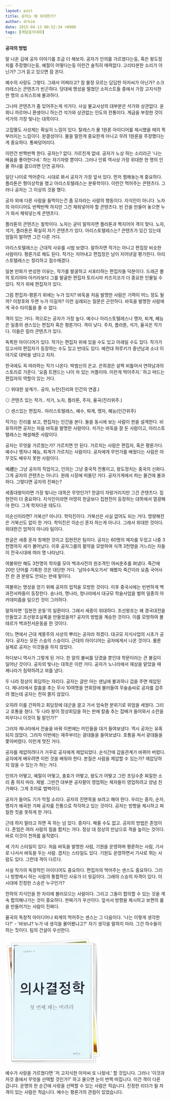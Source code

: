 ```yaml
---
layout: post
title: 공자는 왜 위대한가?
author: drkim
date: 2015-04-13 00:52:34 +0900
tags: [깨달음의대화]
---
```

**공자의 방법**

  


말 나온 김에 공자 이야기를 조금 더 해보자. 공자가 인의를 가르쳤다는둥, 혹은 왕도정치를 주장했다는둥, 예절이 어떻다는둥 이런건 솔직히 매력없다. 고리타분한 소리가 아닌가? 그거 듣고 있으면 잠 온다. 

  


예수의 사랑도 그렇다. 그래서 어쩌라고? 참 물정 모르는 답답한 아저씨가 아닌가? 소크라테스는 콘텐츠가 빈곤하다. 당대에 명성을 떨쳤던 소피스트들 중에서 가장 고지식한 한 명의 소피스트에 불과하다. 

  


그나마 콘텐츠가 좀 있어주는게 석가다. 사실 불교사상의 대부분은 석가와 상관없다. 윤회니 까르마니 환생이니 하는건 석가와 상관없는 인도의 전통이다. 계급을 부정한 것이 석가의 가장 빛나는 대목이다. 

  


고집멸도 사성제는 확실히 느낌이 있다. 탈레스가 물 1원론 아이디어를 제시했을 때의 똑 부러지는 느낌이다. 완결성이다. 물을 말한게 중요한게 아니고 무려 1원론을 주장했다는게 중요하다. 통짜덩어리다. 

  


이런건 반짝반짝 한다. 공자는? 없다. 가르친게 없네. 공자가 노상 하는 소리라곤 '나는 배움을 좋아한다네.' 하는 자기자랑 뿐이다. 그러나 인류 역사상 가장 위대한 한 명의 인물 하나를 꼽으라면 단연 공자다. 

  


일단 나이로 먹어준다. 시대로 봐서 공자가 가장 앞서 있다. 먼저 찜해놓는게 중요하다. 플라톤은 형이상학을 했고 아리스토텔레스는 분류학이다. 이런건 먹어주는 콘텐츠다. 그러나 공자는 그 이상의 것을 했다. 

  


공자 외에 다른 사람을 들먹이는건 좀 모자라는 사람의 행동이다. 지식인이 아니다. 노자의 아이디어도 반짝반짝 하지만 그건 채워넣어야 할 콘텐츠다. 빈 칸을 만들어 놓으면 누가 와서 채워넣는게 콘텐츠다. 

  


플라톤의 콘텐츠는 철학이다. 노자는 굳이 말하자면 플라톤과 짝지어야 격이 맞다. 노자, 석가, 플라톤은 확실히 자기 콘텐츠가 있다. 아리스토텔레스는? 콘텐츠가 있긴 있는데 엄밀히 말하면 그건 다른 거다. 

  


아리스토텔레스는 근대적 사유를 시범 보였다. 말하자면 작가는 아니고 편집장 비슷한 사람이다. 평론가로 해도 된다. 작가는 지어내고 편집장은 남이 지어낸걸 평가한다. 아리스토텔레스는 정리하고 점수매겼다. 

  


일본 만화가 번성한 이유는, 작가를 발굴하고 서포터하는 편집자들 덕분이다. 드래곤 볼의 토리야마 아키라보다 그를 발굴한 편집자 토리시마 카즈히코가 더 중요한 인물일 수 있다. 작가 위에 편집자가 있다. 

  


그럼 편집자-평론가 위에는 누가 있지? 바둑을 처음 발명한 사람은 기력이 어느 정도 될까? 이창호와 두면 누가 이길까? 이런 실례되는 질문은 곤란하다. 바둑을 발명한 사람에게 국수 타이틀을 줄 수 없다. 

  


격이 있는 거다. 격으로는 공자가 가장 높다. 예수나 아리스토텔레스나 맹자, 퇴계, 혜능은 일종의 센스있는 편집자 혹은 평론가다. 격이 낮다. 주자, 플라톤, 석가, 율곡은 작가다. 이들은 킬러 콘텐츠가 있다. 

  


독특한 아이디어가 있다. 작가는 편집자 위에 있을 수도 있고 아래일 수도 있다. 작가가 있고서야 편집자가 등장하는 수도 있고 반대도 있다. 예컨대 하루키가 중년남과 소녀 이야기로 대박을 냈다고 치자. 

  


한국에도 꼭 따라하는 작가 나온다. 박범신의 은교. 은희경은 살짝 비틀어서 연하남과의 스토리로 가준다. '요즘 트렌드는 나이 차 있는 커플이야. 이런게 먹어주지.' 하고 떠드는 편집자의 역할이 있는 거다. 

  


◎ 위대한 설계가.. 공자, 뉴턴(진리와 인간의 연결.)  
      
◎ 콘텐츠 있는 작가.. 석가, 노자, 플라톤, 주자, 율곡(진리위주.)  
      
◎ 센스있는 편집자.. 아리스토텔레스, 예수, 퇴계, 맹자, 혜능(인간위주) 

  


작가는 진리를 보고, 편집자는 인간을 본다. 둘을 동시에 보는 사람이 판을 설계한다. 비유하자면 공자는 처음 바둑을 발명한 사람이다. 석가는 바둑을 잘 둔 사람이고, 아리스토텔레스는 해설해준 사람이다. 

  


공자는 무엇을 가르쳤는가? 가르치면 안 된다. 가르치는 사람은 편집자, 혹은 평론가다. 예수나 맹자나 혜능, 퇴계가 가르치는 사람이다. 공자에게 무언가를 배웠다는 사람은 아무것도 배우지 못한 사람이다. 

  


예禮는 그냥 공자의 직업이고, 인의는 그냥 중국적 전통이고, 왕도정치는 중국의 신화다. 그게 공자의 콘텐츠는 아니다. 원래 시장에 떠돌던 거다. 공자가게에서 파는 물건에 불과하다. 그렇다면 공자의 진짜는? 

  


세종대왕이라면 가장 빛나는 대목은 무엇인가? 한글이 자랑거리지만 그건 콘텐츠다. 집현전이 더 중요하다. 지식인이라면 마땅히 한글보다 집현전이 등장하는 대목에서 열광해야 한다. 그게 학자다운 태도다. 

  


이순신이라면? 거북선? 아니다. 학익진이다. 거북선은 사실 없어도 되는 거다. 명량해전은 거북선도 없이 한 거다. 학익진은 이순신 혼자 하는게 아니다. 그래서 위대한 것이다. 위대한건 업적이 아니라 팀이다. 

  


한글은 세종 혼자 창제한 것이고 집현전은 팀이다. 공자는 60명의 제자를 두었고 나중 3천명까지 세가 불어났다. 이후 공자그룹의 활약을 모방하여 식객 3천명을 거느리는 자들이 전국시대에 여러 명 나타났다. 

  


여불위만 해도 3천명의 학자를 모아 백과사전의 원조격인 여씨춘추를 펴냈다. 죽간에 20만 단어를 기록한 것은 대단한 거다. '남아수독오거서' 해봤자 죽간이라 요즘 국어사전 한 권 분량도 안되는 판에 말이다. 

  


여불위는 명성을 얻기 위해 공자의 업적을 모방한 것이다. 이후 중국사에는 빈번하게 백과전서파들이 등장한다. 송나라, 명나라, 청나라에서 대규모 학술사업을 벌여 일종의 아카데미즘을 일으킨 것이 그러하다. 

  


말하자면 '집현전 운동'의 일환이다. 그래서 세종이 위대하다. 조선왕조는 왜 경국대전을 만들었고 조선왕조실록을 만들었을까? 공자의 방법을 계승한 것이다. 이를 모방하여 볼테르가 백과전서운동을 한 것이다. 

  


어느 면에서 근대 계몽주의 사상의 뿌리는 공자라 하겠다. 대규모 지식사업의 시초가 공자다. 공자는 모든 스승의 스승이다. 근대의 아이디어는 공자에게서 나온 것이다. 몰론 실제로 공자는 이것들을 하지 않았다. 

  


하다보니 역사가 그렇게 된 거다. 한 알의 불씨를 당겼을 뿐인데 학문이라는 큰 불길이 일어난 것이다. 공자의 빛나는 대목은 이런 거다. 공자가 노나라에서 재상을 맡았을 때 제나라가 침략하려고 꾀를 냈다. 

  


두 나라 정상이 회담하는 자리다. 공자는 글만 아는 샌님에 불과하니 겁을 주면 제압된다. 제나라에서 칼춤을 추는 무사 10여명을 연회장에 불러들여 무술솜씨로 공자를 겁주려 했는데 공자는 전혀 쫄지 않았다. 

  


오히려 이를 간파하고 회담장에 대군을 끌고 가서 엄숙한 분위기로 위엄을 세웠다. 그리고 호통을 쳤다. '두 나라 왕이 정상회담을 하는 판에 칼춤 추는 잡배가 들어와서 소란을 피우다니 이것이 될 말인가?' 

  


그러자 제나라에서 전술을 바꿔 이번에는 미인들을 대거 들여보냈다. 역시 공자는 유혹되지 않았다. 그러자 이번에는 재주부리는 광대들을 들여보냈다. 호통을 쳐서 광대들을 쫓아버렸다. 이런게 멋진 거다. 

  


공자를 제압하려다가 거꾸로 공자에게 제압되었다. 순식간에 갑을관계가 바뀌어 버렸다. 공자에게 배우려면 이런 것을 배워야 한다. 본질은 사람을 제압할 수 있는가? 제압당하지 않을 수 있는가 하는 거다. 

  


인의가 어떻고, 예절이 어떻고, 충효가 어떻고, 왕도가 어떻고 그런 초딩수준 찌질한 소리 좀 하지 마라. 제발. 그딴건 대부분 공자팔이 영업뛰는 제자들이 영업하려고 양념 친 가짜다. 그게 조미료 범벅이다. 

  


공자가 들어도 기가 막힐 소리다. 공자의 진면목을 보려고 해야 한다. 우리는 증자, 순자, 맹자가 왜곡한 가짜 공자를 진퉁으로 착각하고 있는 것이다. 공자는 방향을 제시하고 찌질한 짓을 못하게 한 거다. 

  


근데 하지 말라고 하면 꼭 하는 넘 있다. 증자다. 패줄 수도 없고. 공자의 방법은 존엄이다. 존엄은 여러 사람의 힘을 합치는 거다. 정상 대 정상의 만남으로 격을 높이는 것이다. 바로 이것이 천하를 움직였다. 

  


세 가지 스타일이 있다. 처음 바둑을 발명한 사람, 기원을 운영하며 평론하는 사람, 기사로 나서서 바둑을 두는 사람. 겹치는 스타일도 있다. 기원도 운영하면서 기사로 뛰는 사람도 있다. 그런데 격이 다르다. 

  


사실 작가의 독창적인 아이디어도 중요하다. 편집자의 먹어주는 센스도 중요하다. 그러나 방향제시 하는 사람의 통합적인 사유가 더 윗길이다. 그래야 스승의 자격이 있다. 이 시대에 진정한 스승은 누구인가? 

  


천하의 지식인을 한 자리에 불러모으는 사람이다. 그리고 그들이 합의할 수 있는 것을 계속 합의해나가는 것이 중요하다. 판짜기가 우선이다. 앞서서 방향을 제시하고 보편의 룰을 만들어가는 사람이 진짜다. 

  


율곡의 독창적 아이디어나 퇴계의 먹어주는 센스는 그 다음이다. '나는 이렇게 생각한다?' - '바보냐? 누가 네 생각을 물어봤냐고?' 자기 생각을 말하지 마라. 그건 하수들이 하는 짓이다. 팀의 건설이 우선한다. 

  


  


![111.JPG](files/attach/images/198/470/579/111.JPG)  


  


예수가 사랑을 가르쳤다면 '저 고지식한 아저씨 또 나왔네.' 할 것입니다. 그러나 '이것과 저것 중에서 무엇을 선택할 것인가?' 하고 물으면 눈이 번쩍 떠집니다. 이건 격이 다른 겁니다. 운명의 한 순간에 사랑을 선택할 수 있는 사람은 적습니다. 진정한 리더가 될 자격이 있는 사람은 적습니다. 예수는 평론가의 관점이 있었습니다.